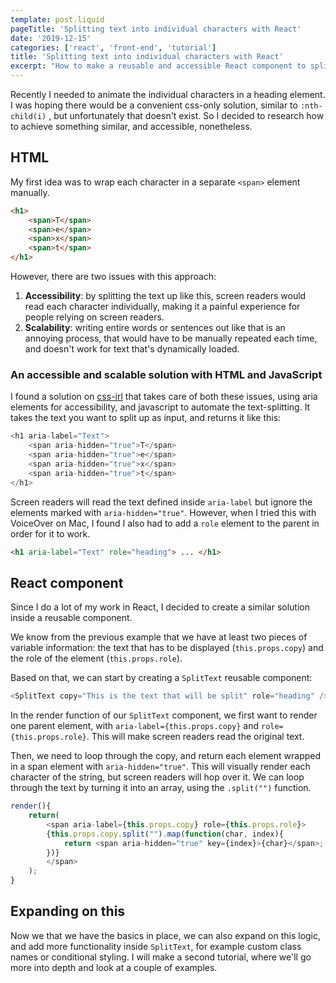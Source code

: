 ```yaml
---
template: post.liquid
pageTitle: 'Splitting text into individual characters with React'
date: '2019-12-15'
categories: ['react', 'front-end', 'tutorial']
title: 'Splitting text into individual characters with React'
excerpt: "How to make a reusable and accessible React component to split text."
---
```


Recently I needed to animate the individual characters in a heading element. I was hoping there would be a convenient css-only solution, similar to `:nth-child(i)` , but unfortunately that doesn't exist. So I decided to research how to achieve something similar, and accessible, nonetheless.

## HTML

My first idea was to wrap each character in a separate `<span>` element manually.
```HTML
<h1>
    <span>T</span>
    <span>e</span>
    <span>x</span>
    <span>t</span>
</h1>
```

However, there are two issues with this approach:

1. **Accessibility**: by splitting the text up like this, screen readers would read each character individually, making it a painful experience for people relying on screen readers.
2. **Scalability**: writing entire words or sentences out like that is an annoying process, that would have to be manually repeated each time, and doesn't work for text that's dynamically loaded.

### An accessible and scalable solution with HTML and JavaScript

I found a solution on [css-irl](https://css-irl.info/how-to-accessibly-split-text/) that takes care of both these issues, using aria elements for accessibility, and javascript to automate the text-splitting. It takes the text you want to split up as input, and returns it like this:
```JavaScript
<h1 aria-label="Text">
    <span aria-hidden="true">T</span>
    <span aria-hidden="true">e</span>
    <span aria-hidden="true">x</span>
    <span aria-hidden="true">t</span>
</h1>
```

Screen readers will read the text defined inside `aria-label` but ignore the elements marked with `aria-hidden="true"`. However, when I tried this with VoiceOver on Mac, I found I also had to add a `role` element to the parent in order for it to work.

```HTML
<h1 aria-label="Text" role="heading"> ... </h1>
```

## React component

Since I do a lot of my work in React, I decided to create a similar solution inside a reusable component. 

We know from the previous example that we have at least two pieces of variable information: the text that has to be displayed (`this.props.copy`) and the role of the element (`this.props.role`).

Based on that, we can start by creating a `SplitText` reusable component:

```JavaScript
<SplitText copy="This is the text that will be split" role="heading" />
```
In the render function of our `SplitText` component, we first want to render one parent element, with `aria-label={this.props.copy}` and `role={this.props.role}`. This will make screen readers read the original text. 

Then, we need to loop through the copy, and return each element wrapped in a span element with `aria-hidden="true"`. This will visually render each character of the string, but screen readers will hop over it. We can loop through the text by turning it into an array, using the `.split("")` function.

```JavaScript
render(){
    return(
        <span aria-label={this.props.copy} role={this.props.role}>
        {this.props.copy.split("").map(function(char, index){
            return <span aria-hidden="true" key={index}>{char}</span>;
        })}
        </span>
    );
}
```

## Expanding on this

Now we that we have the basics in place, we can also expand on this logic, and add more functionality inside `SplitText`, for example custom class names or conditional styling. I will make a second tutorial, where we'll go more into depth and look at a couple of examples.

